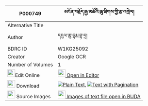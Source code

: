 |P000749|མངོན་བརྗོད་རྒྱ་མཚོའི་ཆུ་ཐིགས་ཀྱི་རྩ་འགྲེལ། 
| --- | --- 
|Alternative Title |
|Author| དངུལ་ཆུ་དྷརྨ་བྷ་དྲ།
|BDRC ID | W1KG25092
|Creator | Google OCR
|Number of Volumes| 1
|<img width="25" src="https://img.icons8.com/color/25/000000/edit-property.png">Edit Online| [<img width="25" src="https://avatars.githubusercontent.com/u/45091458?s=200&v=4"> Open in Editor](http://editor.openpecha.org/P000749)
|<img width="25" src="https://img.icons8.com/fluent/48/000000/download-2.png"/>  Download | [![](https://img.icons8.com/color/20/000000/txt.png)Plain Text](https://github.com/Openpecha/P000749/releases/download/v1/ngonjo_gyatso_i_chutik_kyi_tsa_plain_P000749.zip), [![](https://img.icons8.com/color/20/000000/txt.png)Text with Pagination](https://github.com/Openpecha/P000749/releases/download/v1/ngonjo_gyatso_i_chutik_kyi_tsa_pages_P000749.zip)
|<img width="25" src="https://img.icons8.com/plasticine/100/000000/pictures-folder.png"/>  Source Images | [<img width="25" src="https://library.bdrc.io/icons/BUDA-small.svg"> Images of text file open in BUDA](https://library.bdrc.io/show/bdr:W1KG25092)